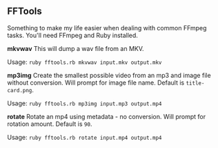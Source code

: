 ## FFTools

Something to make my life easier when dealing with common FFmpeg tasks. You'll need FFmpeg and Ruby installed.

**mkvwav**
This will dump a wav file from an MKV.

Usage:
`ruby fftools.rb mkvwav input.mkv output.mkv`

**mp3img**
Create the smallest possible video from an mp3 and image file without conversion. Will prompt for image file name. Default is `title-card.png`.

Usage:
`ruby fftools.rb mp3img input.mp3 output.mp4`

**rotate**
Rotate an mp4 using metadata - no conversion. Will prompt for rotation amount. Default is `90`.

Usage:
`ruby fftools.rb rotate input.mp4 output.mp4`